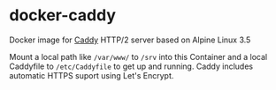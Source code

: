 # docker-caddy
Docker image for [Caddy](https://github.com/mholt/caddy) HTTP/2 server based on Alpine Linux 3.5

Mount a local path like `/var/www/` to `/srv` into this Container and a local Caddyfile to `/etc/Caddyfile` to get up and running. Caddy includes automatic HTTPS suport using Let's Encrypt.
